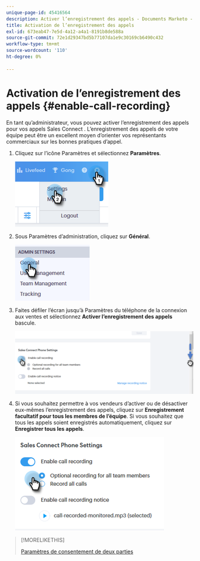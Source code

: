 ```yaml
---
unique-page-id: 45416564
description: Activer l’enregistrement des appels - Documents Marketo - Documentation du produit
title: Activation de l’enregistrement des appels
exl-id: 673eab47-7e5d-4a12-a4a1-8191b8de588a
source-git-commit: 72e1d29347bd5b77107da1e9c30169cb6490c432
workflow-type: tm+mt
source-wordcount: '110'
ht-degree: 0%

---
```


# Activation de l’enregistrement des appels {#enable-call-recording}

En tant qu’administrateur, vous pouvez activer l’enregistrement des appels pour vos appels Sales Connect . L’enregistrement des appels de votre équipe peut être un excellent moyen d’orienter vos représentants commerciaux sur les bonnes pratiques d’appel.

1. Cliquez sur l’icône Paramètres et sélectionnez **Paramètres**.

   ![](assets/one.png)

1. Sous Paramètres d’administration, cliquez sur **Général**.

   ![](assets/two.png)

1. Faites défiler l’écran jusqu’à Paramètres du téléphone de la connexion aux ventes et sélectionnez **Activer l’enregistrement des appels** bascule.

   ![](assets/three.png)

1. Si vous souhaitez permettre à vos vendeurs d’activer ou de désactiver eux-mêmes l’enregistrement des appels, cliquez sur **Enregistrement facultatif pour tous les membres de l’équipe**. Si vous souhaitez que tous les appels soient enregistrés automatiquement, cliquez sur **Enregistrer tous les appels**.

   ![](assets/four.png)

>[!MORELIKETHIS]
>
>[Paramètres de consentement de deux parties](/help/marketo/product-docs/marketo-sales-connect/phone/two-party-consent-settings.md)
